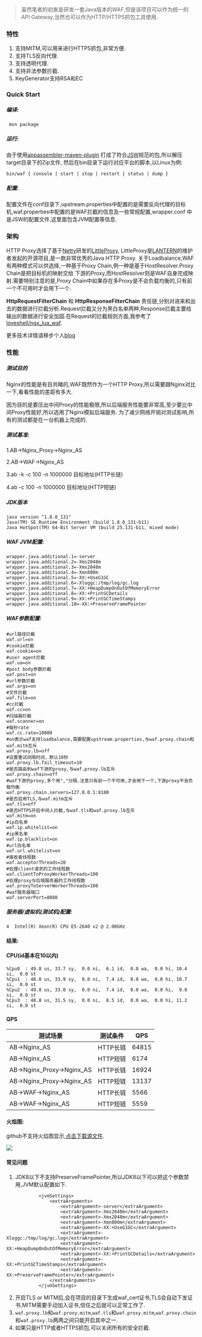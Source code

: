 > 虽然笔者的初衷是研发一套Java版本的WAF,但是该项目可以作为统一的API Gateway,当然也可以作为HTTP/HTTPS抓包工具使用.


### 特性
1. 支持MITM,可以用来进行HTTPS抓包,非常方便.
2. 支持TLS反向代理.
3. 支持透明代理.
4. 支持非法参数拦截.
5. KeyGenerator支持RSA和EC

### Quick Start

##### 编译:
```
 mvn package
```

##### 运行:
由于使用[appassembler-maven-plugin](http://www.mojohaus.org/appassembler/appassembler-maven-plugin/usage-jsw.html)
打成了符合[JSW](https://wrapper.tanukisoftware.com/doc/english/download.jsp)规范的包,所以解压target目录下的Zip文件,
然后在bin目录下运行对应平台的脚本,以Linux为例:

```
bin/waf { console | start | stop | restart | status | dump }
```

##### 配置:
配置文件在conf目录下,upstream.properties中配置的是需要反向代理的目标机,waf.properties中配置的是WAF拦截的信息及一些常规配置,wrapper.conf
中是JSW的配置文件,这里面包含JVM配置等信息.


### 架构
HTTP Proxy选择了基于[Netty](https://netty.io/)研发的[LittleProxy](https://github.com/adamfisk/LittleProxy),
LittleProxy是[LANTERN](https://getlantern.org/)的维护者发起的开源项目,是一款非常优秀的Java HTTP Proxy.
关于Loadbalance,WAF有两种模式可以供选择,一种基于Proxy Chain,例一种是基于HostResolver.Proxy Chain是把目标机的映射交给
下游的Proxy,而HostResolver则是WAF自身完成映射.需要特别注意的是,Proxy Chain中如果存在多Proxy是不会负载均衡的,只有前一个不可用时才会用下一个.

**HttpRequestFilterChain** 和 **HttpResponseFilterChain** 责任链,分别对进来和出去的数据进行拦截分析.Request拦截又分为黑白名单两种,Response拦截主要给输出的数据进行安全加固.在Request的拦截规则方面,我参考了[loveshell/ngx_lua_waf](https://github.com/loveshell/ngx_lua_waf).

更多技术详情请移步个人[blog](http://www.yangguo.info/2017/06/06/Java%E7%89%88WAF%E5%AE%9E%E7%8E%B0/#more)

### 性能

##### 测试目的
Nginx的性能是有目共睹的,WAF既然作为一个HTTP Proxy,所以需要跟Nginx对比一下,看看性能的差距有多大.

因为目的是要压出中间Proxy的性能极限,所以后端服务性能要非常高,至少要比中间Proxy性能好,所以选用了Nginx模拟后端服务.
为了减少网络开销对测试影响,所有的测试都是在一台机器上完成的.


##### 测试基准:
1.AB->Nginx_Proxy->Nginx_AS

2.AB->WAF->Nginx_AS

3.ab -k -c 100 -n 1000000 目标地址(HTTP长链)

4.ab -c 100 -n 1000000 目标地址(HTTP短链)


##### JDK版本
```
java version "1.8.0_131"
Java(TM) SE Runtime Environment (build 1.8.0_131-b11)
Java HotSpot(TM) 64-Bit Server VM (build 25.131-b11, mixed mode)
```

##### WAF JVM配置:
```
wrapper.java.additional.1=-server
wrapper.java.additional.2=-Xms2048m
wrapper.java.additional.3=-Xmx2048m
wrapper.java.additional.4=-Xmn800m
wrapper.java.additional.5=-XX:+UseG1GC
wrapper.java.additional.6=-Xloggc:/tmp/log/gc.log
wrapper.java.additional.7=-XX:+HeapDumpOnOutOfMemoryError
wrapper.java.additional.8=-XX:+PrintGCDetails
wrapper.java.additional.9=-XX:+PrintGCTimeStamps
wrapper.java.additional.10=-XX:+PreserveFramePointer
```

##### WAF参数配置:
```
#url路径拦截
waf.url=on
#cookie拦截
waf.cookie=on
#user agent拦截
waf.ua=on
#post body参数拦截
waf.post=on
#url参数拦截
waf.args=on
#文件拦截
waf.file=on
#cc拦截
waf.cc=on
#扫描器拦截
waf.scanner=on
#每秒rate
waf.cc.rate=10000
#on表示waf支持loadbalance,需要配置upstream.properties,与waf.proxy.chain和waf.mitm互斥
waf.proxy.lb=off
#设置重试间隔时间，默认10秒
waf.proxy.lb.fail_timeout=10
#是否路由到waf下游的proxy,与waf.proxy.lb互斥
waf.proxy.chain=off
#waf下游的proxy,多个用","分隔.注意只有前一个不可用,才会用下一个,下游proxy不会负载均衡
waf.proxy.chain.servers=127.0.0.1:8180
#是否启用TLS,与waf.mitm互斥
waf.tls=off
#是否HTTPS开启中间人拦截,与waf.tls和waf.proxy.lb互斥
waf.mitm=on
#ip白名单
waf.ip.whitelist=on
#ip黑名单
waf.ip.blacklist=on
#url白名单
waf.url.whitelist=on
#接收者线程数
waf.acceptorThreads=20
#处理client请求的工作线程数
waf.clientToProxyWorkerThreads=100
#处理proxy与后端服务器的工作线程数
waf.proxyToServerWorkerThreads=100
#waf服务器端口
waf.serverPort=8080
```

##### 服务器/虚拟机(测试机)配置:

```
4  Intel(R) Xeon(R) CPU E5-2640 v2 @ 2.00GHz
```


#### 结果:

#### CPU(id基本在10以内)

```
%Cpu0  : 49.8 us, 33.7 sy,  0.0 ni,  6.1 id,  0.0 wa,  0.0 hi, 10.4 si,  0.0 st
%Cpu1  : 48.0 us, 33.9 sy,  0.0 ni,  7.4 id,  0.0 wa,  0.0 hi, 10.7 si,  0.0 st
%Cpu2  : 49.8 us, 33.0 sy,  0.0 ni,  7.4 id,  0.0 wa,  0.0 hi,  9.8 si,  0.0 st
%Cpu3  : 48.8 us, 31.5 sy,  0.0 ni,  8.5 id,  0.0 wa,  0.0 hi, 11.2 si,  0.0 st
```

#### QPS

测试场景|测试条件|QPS
-------|-------|-------
AB->Nginx_AS|HTTP长链|64815
AB->Nginx_AS|HTTP短链|6174
AB->Nginx_Proxy->Nginx_AS|HTTP长链|16924
AB->Nginx_Proxy->Nginx_AS|HTTP短链|13137
AB->WAF->Nginx_AS|HTTP长链|5566
AB->WAF->Nginx_AS|HTTP短链|5559


#### 火焰图:

github不支持火焰图显示,[点击下载源文件](https://github.com/chengdedeng/waf/blob/master/doc/flamegraph.svg).

![](https://github.com/chengdedeng/waf/blob/master/doc/framegraph.png)


#### 常见问题
1. JDK8以下不支持PreserveFramePointer,所以JDK8以下可以把这个参数禁用,JVM默认配置如下.

```
            <jvmSettings>
                <extraArguments>
                    <extraArgument>-server</extraArgument>
                    <extraArgument>-Xms2048m</extraArgument>
                    <extraArgument>-Xmx2048m</extraArgument>
                    <extraArgument>-Xmn800m</extraArgument>
                    <extraArgument>-XX:+UseG1GC</extraArgument>
                    <extraArgument>-Xloggc:/tmp/log/gc.log</extraArgument>
                    <extraArgument>-XX:+HeapDumpOnOutOfMemoryError</extraArgument>
                    <extraArgument>-XX:+PrintGCDetails</extraArgument>
                    <extraArgument>-XX:+PrintGCTimeStamps</extraArgument>
                    <extraArgument>-XX:+PreserveFramePointer</extraArgument>
                </extraArguments>
            </jvmSettings>
```

2. 开启TLS or MITM后,会在项目的目录下生成waf_cert证书,TLS会自动下发证书,MITM需要手动加入证书,信任之后就可以正常工作了.
3. `waf.proxy.lb`和`waf.proxy.mitm`,`waf.tls`和`waf.proxy.mitm`,`waf.proxy.chain`和`waf.proxy.lb`两两之间只能开启其中之一.
4. 如果只是HTTP或者HTTPS抓包,可以关闭所有的安全拦截.
